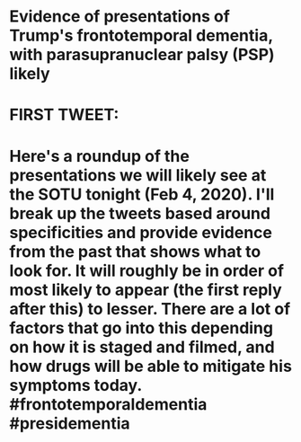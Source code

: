 # Evidence of presentations of Trump's frontotemporal dementia, with parasupranuclear palsy (PSP) likely
#
# FIRST TWEET:
# Here's a roundup of the presentations we will likely see at the SOTU tonight (Feb 4, 2020). I'll break up the tweets based around specificities and provide evidence from the past that shows what to look for. It will roughly be in order of most likely to appear (the first reply after this) to lesser. There are a lot of factors that go into this depending on how it is staged and filmed, and how drugs will be able to mitigate his symptoms today. #frontotemporaldementia #presidementia


